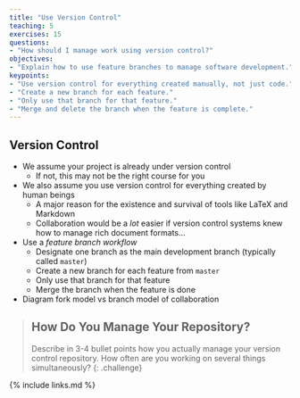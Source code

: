 ```yaml
---
title: "Use Version Control"
teaching: 5
exercises: 15
questions:
- "How should I manage work using version control?"
objectives:
- "Explain how to use feature branches to manage software development."
keypoints:
- "Use version control for everything created manually, not just code."
- "Create a new branch for each feature."
- "Only use that branch for that feature."
- "Merge and delete the branch when the feature is complete."
---
```



## Version Control

*   We assume your project is already under version control
    *   If not, this may not be the right course for you
*   We also assume you use version control for everything created by human beings
    *   A major reason for the existence and survival of tools like LaTeX and Markdown
    *   Collaboration would be a *lot* easier if version control systems knew
        how to manage rich document formats...
*   Use a *feature branch workflow*
    *   Designate one branch as the main development branch (typically called `master`)
    *   Create a new branch for each feature from `master`
    *   Only use that branch for that feature
    *   Merge the branch when the feature is done
*   Diagram fork model vs branch model of collaboration

> ## How Do You Manage Your Repository?
>
> Describe in 3-4 bullet points how you actually manage your version control repository.
> How often are you working on several things simultaneously?
{: .challenge}

{% include links.md %}
